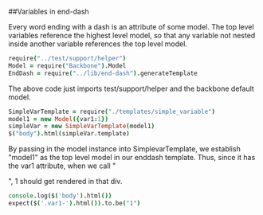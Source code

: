 ##Variables in end-dash

  Every word ending with a dash is an attribute of some model. The top level variables reference the highest level model, so that any variable not nested inside another variable references the top level model.

[](root)
```coffeescript
require("../test/support/helper")
Model = require("Backbone").Model
EndDash = require("../lib/end-dash").generateTemplate
```
The above code just imports test/support/helper and the backbone default model.

[](beforeEach)
```coffeescript
SimpleVarTemplate = require("./templates/simple_variable")
model1 = new Model({var1:1})
simpleVar = new SimpleVarTemplate(model1)
$("body").html(simpleVar.template)
```
By passing in the model instance into SimplevarTemplate, we establish "model1" as the top level model in our enddash template. Thus, since it has the var1 attribute, when we call "<div class="var1">", 1 should get rendered in that div.

[](it "should populate a simple variable")
```coffeescript
console.log($('body').html())
expect($('.var1-').html()).to.be("1")
```


